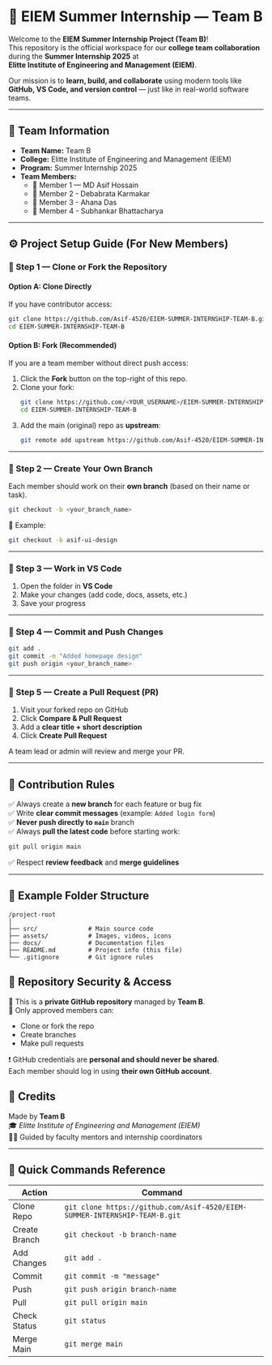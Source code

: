 # 🏫 EIEM Summer Internship — Team B

Welcome to the **EIEM Summer Internship Project (Team B)**!  
This repository is the official workspace for our **college team collaboration** during the **Summer Internship 2025** at  
**Elitte Institute of Engineering and Management (EIEM)**.

Our mission is to **learn, build, and collaborate** using modern tools like **GitHub, VS Code, and version control** — just like in real-world software teams.

---

## 👥 Team Information

- **Team Name:** Team B  
- **College:** Elitte Institute of Engineering and Management (EIEM)  
- **Program:** Summer Internship 2025  
- **Team Members:**  
  - 👤 Member 1 — MD Asif Hossain
  - 👤 Member 2 - Debabrata Karmakar
  - 👤 Member 3 - Ahana Das
  - 👤 Member 4 - Subhankar Bhattacharya

---

## ⚙️ Project Setup Guide (For New Members)

### 🔹 Step 1 — Clone or Fork the Repository

#### Option A: Clone Directly
If you have contributor access:
```bash
git clone https://github.com/Asif-4520/EIEM-SUMMER-INTERNSHIP-TEAM-B.git
cd EIEM-SUMMER-INTERNSHIP-TEAM-B
```

#### Option B: Fork (Recommended)
If you are a team member without direct push access:
1. Click the **Fork** button on the top-right of this repo.  
2. Clone your fork:
   ```bash
   git clone https://github.com/<YOUR_USERNAME>/EIEM-SUMMER-INTERNSHIP-TEAM-B.git
   cd EIEM-SUMMER-INTERNSHIP-TEAM-B
   ```
3. Add the main (original) repo as **upstream**:
   ```bash
   git remote add upstream https://github.com/Asif-4520/EIEM-SUMMER-INTERNSHIP-TEAM-B.git
   ```

---

### 🔹 Step 2 — Create Your Own Branch
Each member should work on their **own branch** (based on their name or task).

```bash
git checkout -b <your_branch_name>
```

📘 Example:
```bash
git checkout -b asif-ui-design
```

---

### 🔹 Step 3 — Work in VS Code
1. Open the folder in **VS Code**  
2. Make your changes (add code, docs, assets, etc.)  
3. Save your progress  

---

### 🔹 Step 4 — Commit and Push Changes

```bash
git add .
git commit -m "Added homepage design"
git push origin <your_branch_name>
```

---

### 🔹 Step 5 — Create a Pull Request (PR)
1. Visit your forked repo on GitHub  
2. Click **Compare & Pull Request**  
3. Add a **clear title + short description**  
4. Click **Create Pull Request**  

A team lead or admin will review and merge your PR.

---

## 🧠 Contribution Rules

✅ Always create a **new branch** for each feature or bug fix  
✅ Write **clear commit messages** (example: `Added login form`)  
✅ **Never push directly to `main`** branch  
✅ Always **pull the latest code** before starting work:
```bash
git pull origin main
```
✅ Respect **review feedback** and **merge guidelines**

---

## 🧩 Example Folder Structure

```
/project-root
│
├── src/              # Main source code
├── assets/           # Images, videos, icons
├── docs/             # Documentation files
├── README.md         # Project info (this file)
└── .gitignore        # Git ignore rules
```


## 🔐 Repository Security & Access

🔸 This is a **private GitHub repository** managed by **Team B**.  
🔸 Only approved members can:
- Clone or fork the repo  
- Create branches  
- Make pull requests  

❗ GitHub credentials are **personal and should never be shared**.  
Each member should log in using **their own GitHub account**.


## 🙌 Credits

Made by **Team B**  
🎓 *Elitte Institute of Engineering and Management (EIEM)*  
🧑‍🏫 Guided by faculty mentors and internship coordinators

---

## 🧩 Quick Commands Reference

| Action | Command |
|--------|----------|
| Clone Repo | `git clone https://github.com/Asif-4520/EIEM-SUMMER-INTERNSHIP-TEAM-B.git` |
| Create Branch | `git checkout -b branch-name` |
| Add Changes | `git add .` |
| Commit | `git commit -m "message"` |
| Push | `git push origin branch-name` |
| Pull | `git pull origin main` |
| Check Status | `git status` |
| Merge Main | `git merge main` |
